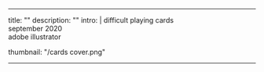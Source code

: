 ---

title: ""
description: ""
intro: |
 difficult playing cards <br>
 september 2020 <br>
 adobe illustrator <br>

thumbnail: "/cards cover.png"

---
